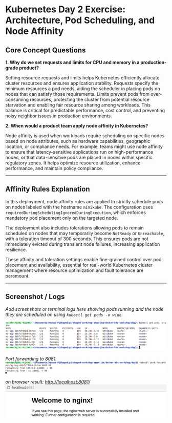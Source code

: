 # Kubernetes Day 2 Exercise: Architecture, Pod Scheduling, and Node Affinity

## Core Concept Questions

**1. Why do we set requests and limits for CPU and memory in a production-grade product?**

Setting resource requests and limits helps Kubernetes efficiently allocate cluster resources and ensures application stability. Requests specify the minimum resources a pod needs, aiding the scheduler in placing pods on nodes that can satisfy those requirements. Limits prevent pods from over-consuming resources, protecting the cluster from potential resource starvation and enabling fair resource sharing among workloads. This balance is critical for predictable performance, cost control, and preventing noisy neighbor issues in production environments.

**2. When would a product team apply node affinity in Kubernetes?**

Node affinity is used when workloads require scheduling on specific nodes based on node attributes, such as hardware capabilities, geographic location, or compliance needs. For example, teams might use node affinity to ensure that latency-sensitive applications run on high-performance nodes, or that data-sensitive pods are placed in nodes within specific regulatory zones. It helps optimize resource utilization, enhance performance, and maintain policy compliance.

---

## Affinity Rules Explanation

In this deployment, node affinity rules are applied to strictly schedule pods on nodes labeled with the hostname `minikube`. The configuration uses `requiredDuringSchedulingIgnoredDuringExecution`, which enforces mandatory pod placement only on the targeted node.

The deployment also includes tolerations allowing pods to remain scheduled on nodes that may temporarily become `NotReady` or `Unreachable`, with a toleration timeout of 300 seconds. This ensures pods are not immediately evicted during transient node failures, increasing application resilience.

These affinity and toleration settings enable fine-grained control over pod placement and availability, essential for real-world Kubernetes cluster management where resource optimization and fault tolerance are paramount.

---

## Screenshot / Logs

*Add screenshots or terminal logs here showing pods running and the node they are scheduled on using `kubectl get pods -o wide`.*

![alt text](image.png)

*Port forwarding to 8081.*
![alt text](image-1.png)

*on browser result: [http://localhost:8081/](http://localhost:8081/)*
![alt text](image-2.png)